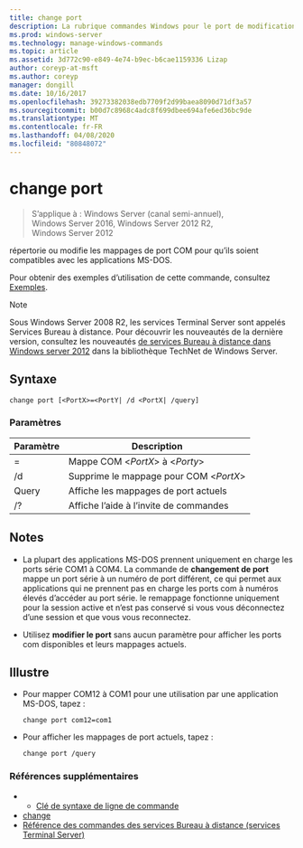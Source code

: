 ```yaml
---
title: change port
description: La rubrique commandes Windows pour le port de modification, qui répertorie ou modifie les mappages de port COM pour qu’ils soient compatibles avec les applications MS-DOS.
ms.prod: windows-server
ms.technology: manage-windows-commands
ms.topic: article
ms.assetid: 3d772c90-e849-4e74-b9ec-b6cae1159336 Lizap
author: coreyp-at-msft
ms.author: coreyp
manager: dongill
ms.date: 10/16/2017
ms.openlocfilehash: 39273382038edb7709f2d99baea8090d71df3a57
ms.sourcegitcommit: b00d7c8968c4adc8f699dbee694afe6ed36bc9de
ms.translationtype: MT
ms.contentlocale: fr-FR
ms.lasthandoff: 04/08/2020
ms.locfileid: "80848072"
---
```

# <a name="change-port"></a>change port

> S’applique à : Windows Server (canal semi-annuel), Windows Server 2016, Windows Server 2012 R2, Windows Server 2012

répertorie ou modifie les mappages de port COM pour qu’ils soient compatibles avec les applications MS-DOS.

Pour obtenir des exemples d’utilisation de cette commande, consultez [Exemples](#BKMK_examples).

> [!NOTE]
> Sous Windows Server 2008 R2, les services Terminal Server sont appelés Services Bureau à distance. Pour découvrir les nouveautés de la dernière version, consultez les nouveautés [de services Bureau à distance dans Windows server 2012](https://technet.microsoft.com/library/hh831527) dans la bibliothèque TechNet de Windows Server.

## <a name="syntax"></a>Syntaxe

```
change port [<PortX>=<PortY| /d <PortX| /query]
```

### <a name="parameters"></a>Paramètres


|    Paramètre    |              Description               |
|-----------------|----------------------------------------|
| <PortX>=<PortY> | Mappe COM <*PortX*> à <*Porty*> |
|   /d <PortX>    | Supprime le mappage pour COM <*PortX*> |
|     Query      | Affiche les mappages de port actuels |
|       /?        | Affiche l’aide à l’invite de commandes |

## <a name="remarks"></a>Notes

- La plupart des applications MS-DOS prennent uniquement en charge les ports série COM1 à COM4. La commande de **changement de port** mappe un port série à un numéro de port différent, ce qui permet aux applications qui ne prennent pas en charge les ports com à numéros élevés d’accéder au port série. le remappage fonctionne uniquement pour la session active et n’est pas conservé si vous vous déconnectez d’une session et que vous vous reconnectez.

- Utilisez **modifier le port** sans aucun paramètre pour afficher les ports com disponibles et leurs mappages actuels.

## <a name="examples"></a><a name=BKMK_examples></a>Illustre

- Pour mapper COM12 à COM1 pour une utilisation par une application MS-DOS, tapez :
  ```
  change port com12=com1
  ```
- Pour afficher les mappages de port actuels, tapez :
  ```
  change port /query
  ```

### <a name="additional-references"></a>Références supplémentaires
- - [Clé de syntaxe de ligne de commande](command-line-syntax-key.md)
- [change](change.md)
- [Référence des commandes des services Bureau à distance (services Terminal Server)](remote-desktop-services-terminal-services-command-reference.md)
